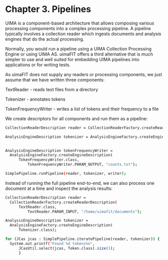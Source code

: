 Chapter 3. Pipelines
==================================================

UIMA is a component-based architecture that allows composing various processing components into a complex processing pipeline.
A pipeline typically involves a collection reader which ingests documents and analysis engines that do the actual processing.

Normally, you would run a pipeline using a UIMA Collection Processing Engine or using UIMA AS.
uimaFIT offers a third alternative that is much simpler to use and well suited for embedding UIMA pipelines into applications or for writing tests.

As uimaFIT does not supply any readers or processing components, we just assume that we have written three components:

TextReader - reads text files from a directory

Tokenizer - annotates tokens

TokenFrequencyWriter - writes a list of tokens and their frequency to a file



We create descriptors for all components and run them as a pipeline:

```sh
CollectionReaderDescription reader = CollectionReaderFactory.createReaderDescription(TextReader.class, TextReader.PARAM_INPUT, "/home/uimafit/documents");

AnalysisEngineDescription tokenizer = AnalysisEngineFactory.createEngineDescription(Tokenizer.class);
        

AnalysisEngineDescription tokenFrequencyWriter =
  AnalysisEngineFactory.createEngineDescription(
      TokenFrequencyWriter.class,
          TokenFrequencyWriter.PARAM_OUTPUT, "counts.txt");

SimplePipeline.runPipeline(reader, tokenizer, writer);
```

Instead of running the full pipeline end-to-end, we can also process one document at a time and inspect the analysis results:

```sh
CollectionReaderDescription reader =
  CollectionReaderFactory.createReaderDescription(
      TextReader.class,
          TextReader.PARAM_INPUT, "/home/uimafit/documents");

AnalysisEngineDescription tokenizer =
  AnalysisEngineFactory.createEngineDescription(
      Tokenizer.class);

for (JCas jcas : SimplePipeline.iteratePipeline(reader, tokenizer)) {
  System.out.printf("Found %d tokens%n",
      JCasUtil.select(jcas, Token.class).size());
      }

```